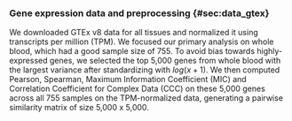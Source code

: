 ### Gene expression data and preprocessing {#sec:data_gtex}

We downloaded GTEx v8 data for all tissues and normalized it using transcripts per million (TPM).
We focused our primary analysis on whole blood, which had a good sample size of 755.
To avoid bias towards highly-expressed genes, we selected the top 5,000 genes from whole blood with the largest variance after standardizing with $log(x + 1)$.
We then computed Pearson, Spearman, Maximum Information Coefficient (MIC) and Correlation Coefficient for Complex Data (CCC) on these 5,000 genes across all 755 samples on the TPM-normalized data, generating a pairwise similarity matrix of size 5,000 x 5,000.
